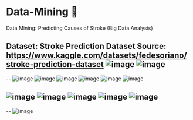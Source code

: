 # Data-Mining 🐫
Data Mining: Predicting Causes of Stroke (Big Data Analysis)

Dataset: Stroke Prediction Dataset
Source: https://www.kaggle.com/datasets/fedesoriano/stroke-prediction-dataset
![image](https://github.com/user-attachments/assets/c0948824-61c1-42ed-8522-a336567e1133)
![image](https://github.com/user-attachments/assets/32d410d2-4bde-4b04-b6f7-346fa180f74c)
--
--
![image](https://github.com/user-attachments/assets/93eaddf4-ed11-42ae-8e29-ebdb9c798d66)
![image](https://github.com/user-attachments/assets/e6e5e4f5-eeea-4111-a71b-1787f4f1e74d)
![image](https://github.com/user-attachments/assets/136ec768-6ad5-4528-bcec-2e2da0c6cbe5)
![image](https://github.com/user-attachments/assets/07c6c310-6480-4d4b-a42d-bba87862de1c)
![image](https://github.com/user-attachments/assets/7a9e6de9-0125-4325-9832-5e23fa159a73)
![image](https://github.com/user-attachments/assets/91f73536-0cd9-4626-86ef-70576b66da53)

![image](https://github.com/user-attachments/assets/531820bb-3b82-4620-95e0-58ae8dacb8e7)
![image](https://github.com/user-attachments/assets/ca84abb0-cb06-4caf-b48b-f0c54a783ab2)
![image](https://github.com/user-attachments/assets/d58cbadb-ba50-403c-a6be-bd32001d7aec)
![image](https://github.com/user-attachments/assets/26ff3956-baad-41a7-8cb1-cb528186a74d)
![image](https://github.com/user-attachments/assets/9c89fa11-180b-4c7b-8eb6-498dd83c9765)
--
--
![image](https://github.com/user-attachments/assets/6bde4289-8d82-4857-8e8e-18f39e1f7f99)



